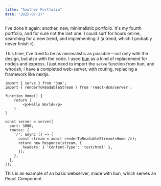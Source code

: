 ```yaml
---
title: "Another Portfolio"
date: "2025-07-17"
---
```


I've done it again: another, new, minimalistic portfolio. It's my fourth portfolio, and for sure not the last one. I could surf for hours online, searching for a new trend, and implementing it (a trend, which I probably never finish 💀).

This time, I've tried to be as minimalistic as possible – not only with the design, but also with the code. I used [bun](https://bun.com) as a kind of replacement for nodejs and express. I just need to import the `serve` function from bun, and whoosh, I have a completed web-server, with routing, replacing a framework like nextjs.

```tsx
import { serve } from 'bun';
import { renderToReadableStream } from 'react-dom/server';

function Home() {
    return (
        <p>Hello World</p>
    )
}

const server = serve({
  port: 3000,
  routes: {
    '/': async () => {
      const stream = await renderToReadableStream(<Home />);
      return new Response(stream, {
        headers: { 'Content-Type': 'text/html' },
      });
    },
  },
});
```

This is an example of an basic webserver, made with bun, which serves an React Component.